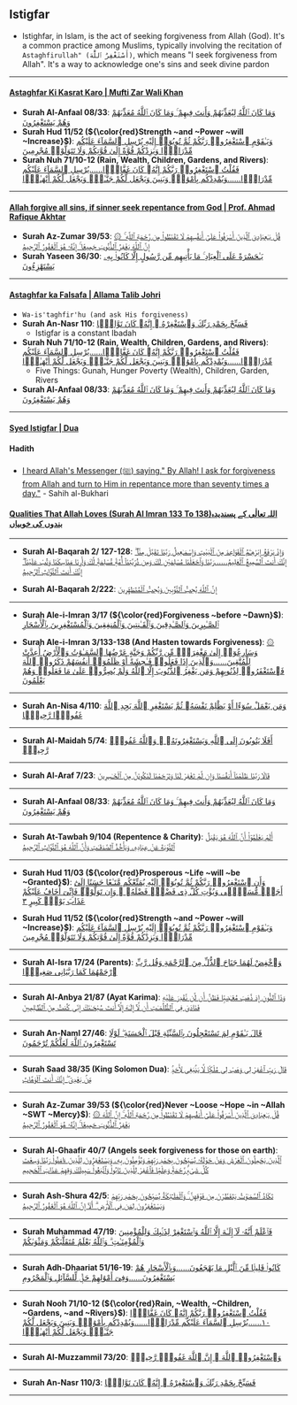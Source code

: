## Istigfar
* Istighfar, in Islam, is the act of seeking forgiveness from Allah (God). It's a common practice among Muslims, typically involving the recitation of `Astaghfirullah" (أَسْتَغْفِرُ ٱللَّٰهَ)`, which means "I seek forgiveness from Allah". It's a way to acknowledge one's sins and seek divine pardon

***

#### [ Astaghfar Ki Kasrat Karo | Mufti Zar Wali Khan](https://www.youtube.com/shorts/auAnGsWR0Ag)
* __Surah Al-Anfaal 08/33__: [وَمَا كَانَ ٱللَّهُ لِيُعَذِّبَهُمْ وَأَنتَ فِيهِمْ ۚ وَمَا كَانَ ٱللَّهُ مُعَذِّبَهُمْ وَهُمْ يَسْتَغْفِرُونَ](https://quranwbw.com/8#33)
* __Surah Hud 11/52 (${\color{red}Strength ~and ~Power ~will ~Increase}$)__: [وَيَـٰقَوْمِ ٱسْتَغْفِرُوا۟ رَبَّكُمْ ثُمَّ تُوبُوٓا۟ إِلَيْهِ يُرْسِلِ ٱلسَّمَآءَ عَلَيْكُم مِّدْرَارًۭا وَيَزِدْكُمْ قُوَّةً إِلَىٰ قُوَّتِكُمْ وَلَا تَتَوَلَّوْا۟ مُجْرِمِينَ](https://quranwbw.com/11#52)
* __Surah Nuh 71/10-12 (Rain, Wealth, Children, Gardens, and Rivers)__: [فَقُلْتُ ٱسْتَغْفِرُوا۟ رَبَّكُمْ إِنَّهُۥ كَانَ غَفَّارًۭا......يُرْسِلِ ٱلسَّمَآءَ عَلَيْكُم مِّدْرَارًۭا......وَيُمْدِدْكُم بِأَمْوَٰلٍۢ وَبَنِينَ وَيَجْعَل لَّكُمْ جَنَّـٰتٍۢ وَيَجْعَل لَّكُمْ أَنْهَـٰرًۭا](https://quranwbw.com/71#10-12)
***

#### [Allah forgive all sins, if sinner seek repentance from God | Prof. Ahmad Rafique Akhtar](https://www.youtube.com/watch?v=X1WIFFwQri8)
* __Surah Az-Zumar 39/53__: [۞ قُلْ يَـٰعِبَادِىَ ٱلَّذِينَ أَسْرَفُوا۟ عَلَىٰٓ أَنفُسِهِمْ لَا تَقْنَطُوا۟ مِن رَّحْمَةِ ٱللَّهِ ۚ إِنَّ ٱللَّهَ يَغْفِرُ ٱلذُّنُوبَ جَمِيعًا ۚ إِنَّهُۥ هُوَ ٱلْغَفُورُ ٱلرَّحِيمُ](https://quran.com/39/53)
* __Surah Yaseen 36/30__: [يَـٰحَسْرَةً عَلَى ٱلْعِبَادِ ۚ مَا يَأْتِيهِم مِّن رَّسُولٍ إِلَّا كَانُوا۟ بِهِۦ يَسْتَهْزِءُونَ](https://quranwbw.com/36/30)

***

#### [Astaghfar ka Falsafa | Allama Talib Johri](https://www.youtube.com/watch?v=6vCzVfdPNMs&t=16s)
* `Wa-is'taghfir'hu (and ask His forgiveness)`
* __Surah An-Nasr 110__: [فَسَبِّحْ بِحَمْدِ رَبِّكَ وَٱسْتَغْفِرْهُ ۚ إِنَّهُۥ كَانَ تَوَّابًۢا](https://quranwbw.com/110)
    * Istigfar is a constant Ibadah
* __Surah Nuh 71/10-12 (Rain, Wealth, Children, Gardens, and Rivers)__: [فَقُلْتُ ٱسْتَغْفِرُوا۟ رَبَّكُمْ إِنَّهُۥ كَانَ غَفَّارًۭا......يُرْسِلِ ٱلسَّمَآءَ عَلَيْكُم مِّدْرَارًۭا......وَيُمْدِدْكُم بِأَمْوَٰلٍۢ وَبَنِينَ وَيَجْعَل لَّكُمْ جَنَّـٰتٍۢ وَيَجْعَل لَّكُمْ أَنْهَـٰرًۭا](https://quranwbw.com/71#10-12)
    * Five Things: Gunah, Hunger Poverty (Wealth), Children, Garden,  Rivers
* __Surah Al-Anfaal 08/33__: [وَمَا كَانَ ٱللَّهُ لِيُعَذِّبَهُمْ وَأَنتَ فِيهِمْ ۚ وَمَا كَانَ ٱللَّهُ مُعَذِّبَهُمْ وَهُمْ يَسْتَغْفِرُونَ](https://quranwbw.com/8#33)

***

#### [Syed Istigfar | Dua](https://www.youtube.com/shorts/WaEOEiUQHL4)

#### Hadith
* [I heard Allah's Messenger (ﷺ) saying." By Allah! I ask for forgiveness from Allah and turn to Him in repentance more than seventy times a day."](https://sunnah.com/bukhari:6307) - Sahih al-Bukhari

#### [Qualities That Allah Loves (Surah Al Imran 133 To 138)اللہ تعالٰی کے پسندیدہ بندوں کی خوبیاں](https://www.youtube.com/watch?v=ZILqqDCJYAw)

***

* __Surah Al-Baqarah 2/ 127-128__: [وَإِذْ يَرْفَعُ إِبْرَٰهِـۧمُ ٱلْقَوَاعِدَ مِنَ ٱلْبَيْتِ وَإِسْمَـٰعِيلُ رَبَّنَا تَقَبَّلْ مِنَّآ ۖ إِنَّكَ أَنتَ ٱلسَّمِيعُ ٱلْعَلِيمُ......رَبَّنَا وَٱجْعَلْنَا مُسْلِمَيْنِ لَكَ وَمِن ذُرِّيَّتِنَآ أُمَّةًۭ مُّسْلِمَةًۭ لَّكَ وَأَرِنَا مَنَاسِكَنَا وَتُبْ عَلَيْنَآ ۖ إِنَّكَ أَنتَ ٱلتَّوَّابُ ٱلرَّحِيمُ](https://quranwbw.com/2/127-128)

* __Surah Al-Baqarah 2/222__: [إِنَّ ٱللَّهَ يُحِبُّ ٱلتَّوَّٰبِينَ وَيُحِبُّ ٱلْمُتَطَهِّرِينَ](https://quranwbw.com/2/222)

***

* __Surah Ale-i-Imran 3/17 (${\color{red}Forgiveness ~before ~Dawn}$)__: [ٱلصَّـٰبِرِينَ وَٱلصَّـٰدِقِينَ وَٱلْقَـٰنِتِينَ وَٱلْمُنفِقِينَ وَٱلْمُسْتَغْفِرِينَ بِٱلْأَسْحَارِ](https://quranwbw.com/3/17)

* __Surah Ale-i-Imran 3/133-138 (And Hasten towards Forgiveness)__: [۞ وَسَارِعُوٓا۟ إِلَىٰ مَغْفِرَةٍۢ مِّن رَّبِّكُمْ وَجَنَّةٍ عَرْضُهَا ٱلسَّمَـٰوَٰتُ وَٱلْأَرْضُ أُعِدَّتْ لِلْمُتَّقِينَ......وَٱلَّذِينَ إِذَا فَعَلُوا۟ فَـٰحِشَةً أَوْ ظَلَمُوٓا۟ أَنفُسَهُمْ ذَكَرُوا۟ ٱللَّهَ فَٱسْتَغْفَرُوا۟ لِذُنُوبِهِمْ وَمَن يَغْفِرُ ٱلذُّنُوبَ إِلَّا ٱللَّهُ وَلَمْ يُصِرُّوا۟ عَلَىٰ مَا فَعَلُوا۟ وَهُمْ يَعْلَمُونَ](https://quranwbw.com/3#133-138)


***

* __Surah An-Nisa 4/110__: [وَمَن يَعْمَلْ سُوٓءًا أَوْ يَظْلِمْ نَفْسَهُۥ ثُمَّ يَسْتَغْفِرِ ٱللَّهَ يَجِدِ ٱللَّهَ غَفُورًۭا رَّحِيمًۭا](https://quranwbw.com/4/110)

***

* __Surah Al-Maidah 5/74__: [أَفَلَا يَتُوبُونَ إِلَى ٱللَّهِ وَيَسْتَغْفِرُونَهُۥ ۚ وَٱللَّهُ غَفُورٌۭ رَّحِيمٌۭ](https://quranwbw.com/5/74)

***

* __Surah Al-Araf 7/23__: [قَالَا رَبَّنَا ظَلَمْنَآ أَنفُسَنَا وَإِن لَّمْ تَغْفِرْ لَنَا وَتَرْحَمْنَا لَنَكُونَنَّ مِنَ ٱلْخَـٰسِرِينَ](https://quranwbw.com/7/23)

***

* __Surah Al-Anfaal 08/33__: [وَمَا كَانَ ٱللَّهُ لِيُعَذِّبَهُمْ وَأَنتَ فِيهِمْ ۚ وَمَا كَانَ ٱللَّهُ مُعَذِّبَهُمْ وَهُمْ يَسْتَغْفِرُونَ](https://quranwbw.com/8#33)

***

* __Surah At-Tawbah 9/104 (Repentence & Charity)__: [أَلَمْ يَعْلَمُوٓا۟ أَنَّ ٱللَّهَ هُوَ يَقْبَلُ ٱلتَّوْبَةَ عَنْ عِبَادِهِۦ وَيَأْخُذُ ٱلصَّدَقَـٰتِ وَأَنَّ ٱللَّهَ هُوَ ٱلتَّوَّابُ ٱلرَّحِيمُ](https://quranwbw.com/9/104)

***

* __Surah Hud 11/03 (${\color{red}Prosperous ~Life ~will ~be ~Granted}$)__: [وَأَنِ ٱسْتَغْفِرُوا۟ رَبَّكُمْ ثُمَّ تُوبُوٓا۟ إِلَيْهِ يُمَتِّعْكُم مَّتَـٰعًا حَسَنًا إِلَىٰٓ أَجَلٍۢ مُّسَمًّۭى وَيُؤْتِ كُلَّ ذِى فَضْلٍۢ فَضْلَهُۥ ۖ وَإِن تَوَلَّوْا۟ فَإِنِّىٓ أَخَافُ عَلَيْكُمْ عَذَابَ يَوْمٍۢ كَبِيرٍ ٣](https://quranwbw.com/11#3)


* __Surah Hud 11/52 (${\color{red}Strength ~and ~Power ~will ~Increase}$)__: [وَيَـٰقَوْمِ ٱسْتَغْفِرُوا۟ رَبَّكُمْ ثُمَّ تُوبُوٓا۟ إِلَيْهِ يُرْسِلِ ٱلسَّمَآءَ عَلَيْكُم مِّدْرَارًۭا وَيَزِدْكُمْ قُوَّةً إِلَىٰ قُوَّتِكُمْ وَلَا تَتَوَلَّوْا۟ مُجْرِمِينَ](https://quranwbw.com/11#52)

***

* __Surah Al-Isra 17/24 (Parents)__: [وَٱخْفِضْ لَهُمَا جَنَاحَ ٱلذُّلِّ مِنَ ٱلرَّحْمَةِ وَقُل رَّبِّ ٱرْحَمْهُمَا كَمَا رَبَّيَانِى صَغِيرًۭا](https://quranwbw.com/17/24)

***

* __Surah Al-Anbya 21/87 (Ayat Karima)__: [وَذَا ٱلنُّونِ إِذ ذَّهَبَ مُغَـٰضِبًۭا فَظَنَّ أَن لَّن نَّقْدِرَ عَلَيْهِ فَنَادَىٰ فِى ٱلظُّلُمَـٰتِ أَن لَّآ إِلَـٰهَ إِلَّآ أَنتَ سُبْحَـٰنَكَ إِنِّى كُنتُ مِنَ ٱلظَّـٰلِمِينَ](https://quranwbw.com/21/87)

***

* __Surah An-Naml 27/46__: [قَالَ يَـٰقَوْمِ لِمَ تَسْتَعْجِلُونَ بِٱلسَّيِّئَةِ قَبْلَ ٱلْحَسَنَةِ ۖ لَوْلَا تَسْتَغْفِرُونَ ٱللَّهَ لَعَلَّكُمْ تُرْحَمُونَ](https://quranwbw.com/27/46)

***

* __Surah Saad 38/35 (King Solomon Dua)__: [قَالَ رَبِّ ٱغْفِرْ لِى وَهَبْ لِى مُلْكًۭا لَّا يَنۢبَغِى لِأَحَدٍۢ مِّنۢ بَعْدِىٓ ۖ إِنَّكَ أَنتَ ٱلْوَهَّابُ](https://quranwbw.com/38/35)

***

* __Surah Az-Zumar 39/53 (${\color{red}Never ~Loose ~Hope ~in ~Allah ~SWT ~Mercy}$)__: [۞ قُلْ يَـٰعِبَادِىَ ٱلَّذِينَ أَسْرَفُوا۟ عَلَىٰٓ أَنفُسِهِمْ لَا تَقْنَطُوا۟ مِن رَّحْمَةِ ٱللَّهِ ۚ إِنَّ ٱللَّهَ يَغْفِرُ ٱلذُّنُوبَ جَمِيعًا ۚ إِنَّهُۥ هُوَ ٱلْغَفُورُ ٱلرَّحِيمُ](https://quranwbw.com/39/53)

***

* __Surah Al-Ghaafir 40/7 (Angels seek forgiveness for those on earth)__: [ٱلَّذِينَ يَحْمِلُونَ ٱلْعَرْشَ وَمَنْ حَوْلَهُۥ يُسَبِّحُونَ بِحَمْدِ رَبِّهِمْ وَيُؤْمِنُونَ بِهِۦ وَيَسْتَغْفِرُونَ لِلَّذِينَ ءَامَنُوا۟ رَبَّنَا وَسِعْتَ كُلَّ شَىْءٍۢ رَّحْمَةًۭ وَعِلْمًۭا فَٱغْفِرْ لِلَّذِينَ تَابُوا۟ وَٱتَّبَعُوا۟ سَبِيلَكَ وَقِهِمْ عَذَابَ ٱلْجَحِيمِ](https://quranwbw.com/40#7)

***

* __Surah Ash-Shura 42/5__: [تَكَادُ ٱلسَّمَـٰوَٰتُ يَتَفَطَّرْنَ مِن فَوْقِهِنَّ ۚ وَٱلْمَلَـٰٓئِكَةُ يُسَبِّحُونَ بِحَمْدِ رَبِّهِمْ وَيَسْتَغْفِرُونَ لِمَن فِى ٱلْأَرْضِ ۗ أَلَآ إِنَّ ٱللَّهَ هُوَ ٱلْغَفُورُ ٱلرَّحِيمُ](https://quranwbw.com/42#5)

***

* __Surah Muhammad 47/19__: [فَٱعْلَمْ أَنَّهُۥ لَآ إِلَـٰهَ إِلَّا ٱللَّهُ وَٱسْتَغْفِرْ لِذَنۢبِكَ وَلِلْمُؤْمِنِينَ وَٱلْمُؤْمِنَـٰتِ ۗ وَٱللَّهُ يَعْلَمُ مُتَقَلَّبَكُمْ وَمَثْوَىٰكُمْ](https://quranwbw.com/47/19)

***

* __Surah Adh-Dhaariat 51/16-19__: [كَانُوا۟ قَلِيلًۭا مِّنَ ٱلَّيْلِ مَا يَهْجَعُونَ......وَبِٱلْأَسْحَارِ هُمْ يَسْتَغْفِرُونَ......وَفِىٓ أَمْوَٰلِهِمْ حَقٌّۭ لِّلسَّآئِلِ وَٱلْمَحْرُومِ](https://quranwbw.com/51/16-19)

***

* __Surah Nooh 71/10-12 (${\color{red}Rain, ~Wealth, ~Children, ~Gardens, ~and ~Rivers}$)__: [فَقُلْتُ ٱسْتَغْفِرُوا۟ رَبَّكُمْ إِنَّهُۥ كَانَ غَفَّارًۭا ١٠......يُرْسِلِ ٱلسَّمَآءَ عَلَيْكُم مِّدْرَارًۭا......وَيُمْدِدْكُم بِأَمْوَٰلٍۢ وَبَنِينَ وَيَجْعَل لَّكُمْ جَنَّـٰتٍۢ وَيَجْعَل لَّكُمْ أَنْهَـٰرًۭا](https://quranwbw.com/71#10-12)

***

* __Surah Al-Muzzammil 73/20__: [وَٱسْتَغْفِرُوا۟ ٱللَّهَ ۖ إِنَّ ٱللَّهَ غَفُورٌۭ رَّحِيمٌۢ](https://quranwbe.com/73/20)

***

* __Surah An-Nasr 110/3__: [فَسَبِّحْ بِحَمْدِ رَبِّكَ وَٱسْتَغْفِرْهُ ۚ إِنَّهُۥ كَانَ تَوَّابًۢا](https://quranwbw.com/110)

*** 
